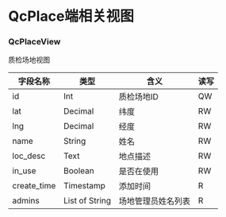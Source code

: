# QcPlace端相关视图

### QcPlaceView

质检场地视图

| 字段名称    | 类型           | 含义               | 读写 |
| ----------- | -------------- | ------------------ | ---- |
| id          | Int            | 质检场地ID         | QW   |
| lat         | Decimal        | 纬度               | RW   |
| lng         | Decimal        | 经度               | RW   |
| name        | String         | 姓名               | RW   |
| loc_desc    | Text           | 地点描述           | RW   |
| in_use      | Boolean        | 是否在使用         | RW   |
| create_time | Timestamp      | 添加时间           | R    |
| admins      | List of String | 场地管理员姓名列表 | R    |

